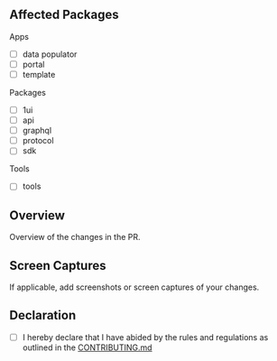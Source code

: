 ## Affected Packages

Apps

- [ ] data populator
- [ ] portal
- [ ] template

Packages

- [ ] 1ui
- [ ] api
- [ ] graphql
- [ ] protocol
- [ ] sdk

Tools

- [ ] tools

## Overview

Overview of the changes in the PR.

## Screen Captures

If applicable, add screenshots or screen captures of your changes.

## Declaration

- [ ] I hereby declare that I have abided by the rules and regulations as outlined in the [CONTRIBUTING.md](https://github.com/0xIntuition/intuition-ts/blob/main/CONTRIBUTING.md)
